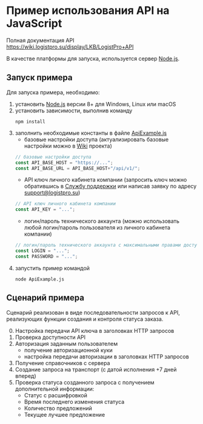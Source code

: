 # Пример использования API на JavaScript

Полная документация API https://wiki.logistpro.su/display/LKB/LogistPro+API

В качестве платформы для запуска, используется сервер [Node.js](https://nodejs.org/en/download/).

## Запуск примера
Для запуска примера, необходимо:
1. установить [Node.js](https://nodejs.org/en/download/) версии 8+ для Windows, Linux или macOS
2. установить зависимости, выполнив команду
	```
	npm install
	```
3. заполнить необходимые константы в файле [ApiExample.js](ApiExample.js)
	- базовые настройки доступа (актуализировать базовые настройки можно в [Wiki](https://wiki.logistpro.su/display/LKB/LogistPro+API) проекта)
	```javascript
	// базовые настройки доступа
	const API_BASE_HOST = "https://...";
	const API_BASE_URL = API_BASE_HOST+"/api/v1/";
	```
	- API ключ личного кабинета компании (запросить ключ можно обратившись в [Службу поддержки](https://jira.logistpro.su/servicedesk/customer/portal/4) или написав заявку по адресу support@logistpro.su)
	```javascript
	// API ключ личного кабинета компании
	const API_KEY = "...";
	```
	- логин/пароль технического аккаунта (можно использовать любой логин/пароль пользователя из личного кабинета компании)
	```javascript
	// логин/пароль технического аккаунта с максимальными правами доступа
	const LOGIN = "...";
	const PASSWORD = "...";
	```
3. запустить пример командой
	```
	node ApiExample.js
	```

## Сценарий примера
Сценарий реализован в виде последовательности запросов к API, реализующих функции создания и контроля статуса заказа.

0. Настройка передачи API ключа в заголовках HTTP запросов
1. Проверка доступности API
2. Авторизация заданным пользователем
	- получение авторизационной куки
	- настройка передачи авторизации в заголовках HTTP запросов
3. Получение справочников с сервера
4. Создание запроса на транспорт (с датой исполнения +7 дней вперед)
5. Проверка статуса созданного запроса с получением дополнительной информации:
	- Статус с расшифровкой
	- Время последнего изменения статуса
	- Количество предложений
	- Текущее лучшее предложение